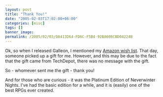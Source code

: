 ```yaml
---
layout: post
title: "Thank You!"
date: "2005-02-03T17:02:00+06:00"
categories: [misc]
tags: []
banner_image: 
permalink: /2005/02/03/DA413D64-FD6C-F5B4-92BA606CBD042248
---
```


Ok, so when I released Galleon, I mentioned my <a href="http://www.amazon.com/o/registry/2TCL1D08EZEYE">Amazon wish list</a>. That day, someone picked up a gift for me. However, and this may be due to the fact that the gift came from TechDepot, there was no message with the gift.

So - whomever sent me the gift - thank you!

And for those who are curious - it was the Platinum Edition of Neverwinter Nights. I've had the basic edition for a while, and it is (easily) one of the best RPGs ever created.